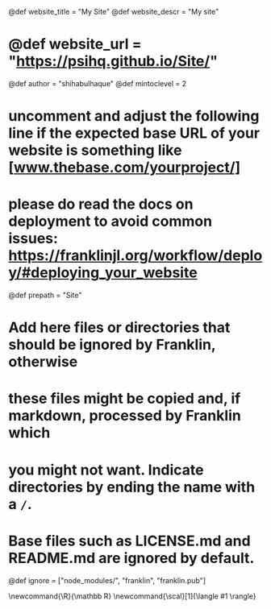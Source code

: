 <!--
Add here global page variables to use throughout your website.
-->
@def website_title = "My Site"
@def website_descr = "My site"
# @def website_url   = "https://psihq.github.io/Site/"

@def author = "shihabulhaque"
@def mintoclevel = 2

# uncomment and adjust the following line if the expected base URL of your website is something like [www.thebase.com/yourproject/]
# please do read the docs on deployment to avoid common issues: https://franklinjl.org/workflow/deploy/#deploying_your_website
@def prepath = "Site"

# Add here files or directories that should be ignored by Franklin, otherwise
# these files might be copied and, if markdown, processed by Franklin which
# you might not want. Indicate directories by ending the name with a `/`.
# Base files such as LICENSE.md and README.md are ignored by default.

@def ignore = ["node_modules/", "franklin", "franklin.pub"]

<!--
Add here global latex commands to use throughout your pages.
-->
\newcommand{\R}{\mathbb R}
\newcommand{\scal}[1]{\langle #1 \rangle}
